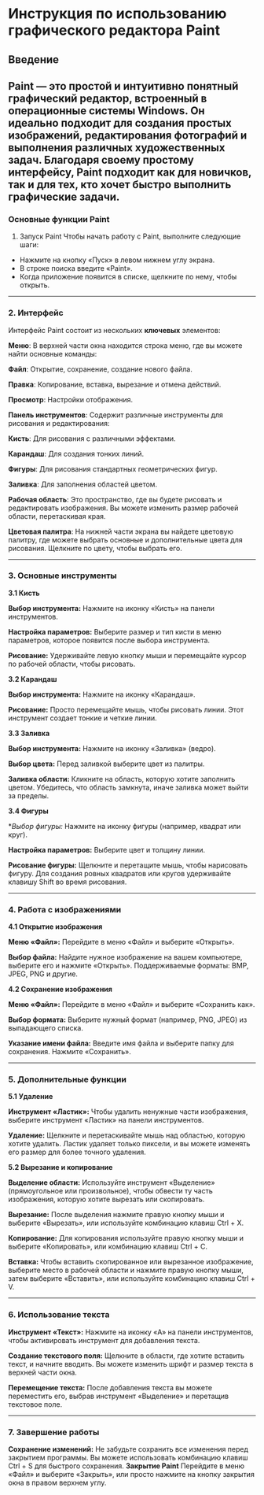 # Инструкция по использованию графического редактора Paint
## Введение
**Paint**  — это простой и интуитивно понятный графический редактор, встроенный в операционные системы Windows. Он идеально подходит для создания простых изображений, редактирования фотографий и выполнения различных художественных задач. Благодаря своему простому интерфейсу, Paint подходит как для новичков, так и для тех, кто хочет быстро выполнить графические задачи.
--- 

### Основные функции Paint
1. Запуск Paint
Чтобы начать работу с Paint, выполните следующие шаги:

+  Нажмите на кнопку «Пуск» в левом нижнем углу экрана.
+  В строке поиска введите «Paint».
+  Когда приложение появится в списке, щелкните по нему, чтобы открыть.
---
### 2. Интерфейс
Интерфейс Paint состоит из нескольких **ключевых** элементов:

**Меню**: В верхней части окна находится строка меню, где вы можете найти основные команды:

**Файл**: Открытие, сохранение, создание нового файла.

**Правка**: Копирование, вставка, вырезание и отмена действий.

**Просмотр**: Настройки отображения.

**Панель инструментов**: Содержит различные инструменты для рисования и редактирования:

**Кисть**: Для рисования с различными эффектами.

**Карандаш**: Для создания тонких линий.

**Фигуры**: Для рисования стандартных геометрических фигур.

**Заливка**: Для заполнения областей цветом.

**Рабочая область**: Это пространство, где вы будете рисовать и редактировать изображения. Вы можете изменить размер рабочей области, перетаскивая края.


**Цветовая палитра**: На нижней части экрана вы найдете цветовую палитру, где можете выбрать основные и дополнительные цвета для рисования. Щелкните по цвету, чтобы выбрать его.

---
### **3. Основные инструменты**

**3.1 Кисть**

**Выбор инструмента:** Нажмите на иконку «Кисть» на панели инструментов.

**Настройка параметров:** Выберите размер и тип кисти в меню параметров, которое появится после выбора инструмента.

**Рисование:** Удерживайте левую кнопку мыши и перемещайте курсор по рабочей области, чтобы рисовать.


**3.2 Карандаш**


**Выбор инструмента:** Нажмите на иконку «Карандаш».

**Рисование:** Просто перемещайте мышь, чтобы рисовать линии. Этот инструмент создает тонкие и четкие линии.

**3.3 Заливка**

**Выбор инструмента:** Нажмите на иконку «Заливка» (ведро).

**Выбор цвета:** Перед заливкой выберите цвет из палитры.

**Заливка области:** Кликните на область, которую хотите заполнить цветом. Убедитесь, что область замкнута, иначе заливка может выйти за пределы.

**3.4 Фигуры**

**Выбор фигуры:* Нажмите на иконку фигуры (например, квадрат или круг).

**Настройка параметров:** Выберите цвет и толщину линии.

**Рисование фигуры:** Щелкните и перетащите мышь, чтобы нарисовать фигуру. Для создания ровных квадратов или кругов удерживайте клавишу Shift во время рисования.

---
### **4. Работа с изображениями**

**4.1 Открытие изображения** 

**Меню «Файл»:** Перейдите в меню «Файл» и выберите «Открыть».

**Выбор файла:** Найдите нужное изображение на вашем компьютере, выберите его и нажмите «Открыть». Поддерживаемые форматы: BMP, JPEG, PNG и другие.

**4.2 Сохранение изображения**

**Меню «Файл»:** Перейдите в меню «Файл» и выберите «Сохранить как».

**Выбор формата:** Выберите нужный формат (например, PNG, JPEG) из выпадающего списка.

**Указание имени файла:** Введите имя файла и выберите папку для сохранения. Нажмите «Сохранить».

---
### **5. Дополнительные функции**

**5.1 Удаление**

**Инструмент «Ластик»:**  Чтобы удалить ненужные части изображения, выберите инструмент «Ластик» на панели инструментов.

**Удаление:** Щелкните и перетаскивайте мышь над областью, которую хотите удалить. Ластик удаляет только пиксели, и вы можете изменять его размер для более точного удаления.

**5.2 Вырезание и копирование**

**Выделение области:** Используйте инструмент «Выделение» (прямоугольное или произвольное), чтобы обвести ту часть изображения, которую хотите вырезать или скопировать.

**Вырезание:** После выделения нажмите правую кнопку мыши и выберите «Вырезать», или используйте комбинацию клавиш Ctrl + X.

**Копирование:** Для копирования используйте правую кнопку мыши и выберите «Копировать», или комбинацию клавиш Ctrl + C.

**Вставка:** Чтобы вставить скопированное или вырезанное изображение, выберите место в рабочей области и нажмите правую кнопку мыши, затем выберите «Вставить», или используйте комбинацию клавиш Ctrl + V.

---
### **6. Использование текста**

**Инструмент «Текст»:** Нажмите на иконку «A» на панели инструментов, чтобы активировать инструмент для добавления текста.

**Создание текстового поля:** Щелкните в области, где хотите вставить текст, и начните вводить. Вы можете изменить шрифт и размер текста в верхней части окна.

**Перемещение текста:** После добавления текста вы можете переместить его, выбрав инструмент «Выделение» и перетащив текстовое поле.

---
### **7. Завершение работы**

**Сохранение изменений:** Не забудьте сохранить все изменения перед закрытием программы. Вы можете использовать комбинацию клавиш Ctrl + S для быстрого сохранения.
**Закрытие Paint** Перейдите в меню «Файл» и выберите «Закрыть», или просто нажмите на кнопку закрытия окна в правом верхнем углу.

